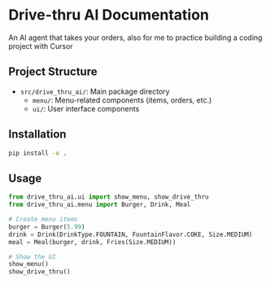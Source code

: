 # Drive-thru AI Documentation

An AI agent that takes your orders, also for me to practice building a coding project with Cursor

## Project Structure

- `src/drive_thru_ai/`: Main package directory
  - `menu/`: Menu-related components (items, orders, etc.)
  - `ui/`: User interface components

## Installation

```bash
pip install -e .
```

## Usage

```python
from drive_thru_ai.ui import show_menu, show_drive_thru
from drive_thru_ai.menu import Burger, Drink, Meal

# Create menu items
burger = Burger(5.99)
drink = Drink(DrinkType.FOUNTAIN, FountainFlavor.COKE, Size.MEDIUM)
meal = Meal(burger, drink, Fries(Size.MEDIUM))

# Show the UI
show_menu()
show_drive_thru()
``` 